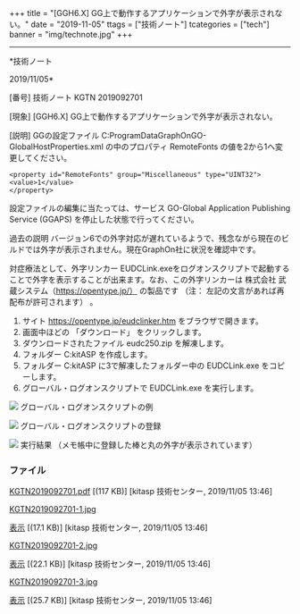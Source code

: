 ﻿+++
title = "[GGH6.X] GG上で動作するアプリケーションで外字が表示されない。"
date = "2019-11-05"
ttags = ["技術ノート"]
tcategories = ["tech"]
banner = "img/technote.jpg"
+++

-----------------------------------------------------------------------------------------------------------------------------

*技術ノート

2019/11/05*


[番号]
技術ノート KGTN 2019092701

[現象]
[GGH6.X] GG上で動作するアプリケーションで外字が表示されない。

[説明]
GGの設定ファイル C:ProgramDataGraphOnGO-GlobalHostProperties.xml
の中のプロパティ RemoteFonts の値を2から1へ変更してください。

    <property id="RemoteFonts" group="Miscellaneous" type="UINT32">
    <value>1</value>
    </property>

設定ファイルの編集に当たっては、サービス GO-Global Application
Publishing Service (GGAPS) を停止した状態で行ってください。

過去の説明
バージョン6での外字対応が遅れているようで、残念ながら現在のビルドでは外字が表示されません。現在GraphOn社に状況を確認中です。

対症療法として、外字リンカー
EUDCLink.exeをログオンスクリプトで起動することで外字を表示することが出来ます。なお、この外字リンカーは
株式会社 武蔵システム（https://opentype.jp/） の製品です （注：
左記の文言があれば再配布が許可されます） 。

1. サイト <https://opentype.jp/eudclinker.htm> をブラウザで開きます。
2. 画面中ほどの 「ダウンロード」 をクリックします。
3. ダウンロードされたファイル eudc250.zip を解凍します。
4. フォルダー C:kitASP を作成します。
5. フォルダー C:kitASP に3で解凍したフォルダー中の EUDCLink.exe
をコピーします。
6. グローバル・ログオンスクリプトで EUDCLink.exe を実行します。

![](http://techreport.kitasp.net/attachments/download/4395/KGTN2019092701-1.jpg)
グローバル・ログオンスクリプトの例

![](http://techreport.kitasp.net/attachments/download/4396/KGTN2019092701-2.jpg)
グローバル・ログオンスクリプトの登録

![](http://techreport.kitasp.net/attachments/download/4397/KGTN2019092701-3.jpg)
実行結果 （メモ帳中に登録した棒と丸の外字が表示されています）


### ファイル

 
 


[KGTN2019092701.pdf](http://techreport.kitasp.net/attachments/download/4394/KGTN2019092701.pdf)
 [(117 KB)] [kitasp 技術センター, 2019/11/05
13:46]

[KGTN2019092701-1.jpg](http://techreport.kitasp.net/attachments/download/4395/KGTN2019092701-1.jpg)

[表示](http://techreport.kitasp.net/attachments/4395/KGTN2019092701-1.jpg "表示")
 [(17.1 KB)] [kitasp 技術センター, 2019/11/05
13:46]

[KGTN2019092701-2.jpg](http://techreport.kitasp.net/attachments/download/4396/KGTN2019092701-2.jpg)

[表示](http://techreport.kitasp.net/attachments/4396/KGTN2019092701-2.jpg "表示")
 [(22.1 KB)] [kitasp 技術センター, 2019/11/05
13:46]

[KGTN2019092701-3.jpg](http://techreport.kitasp.net/attachments/download/4397/KGTN2019092701-3.jpg)

[表示](http://techreport.kitasp.net/attachments/4397/KGTN2019092701-3.jpg "表示")
 [(25.7 KB)] [kitasp 技術センター, 2019/11/05
13:46]


 


 

